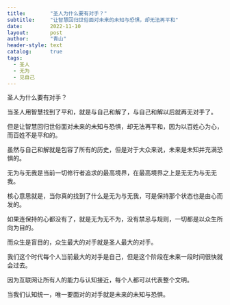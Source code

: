 ```yaml
---
title:        "圣人为什么要有对手？"
subtitle:     "让智慧回归世俗面对未来的未知与恐惧，却无法再平和"
date:         2022-11-10
layout:       post
author:       "青山"
header-style: text
catalog:      true
tags:
  - 圣人
  - 无为
  - 见自己
---
```


圣人为什么要有对手？

当圣人用智慧找到了平和，就是与自己和解了，与自己和解以后就再无对手了。

但是让智慧回归世俗面对未来的未知与恐惧，却无法再平和，因为以百姓心为心，而百姓不是平和的。

虽然与自己和解就是包容了所有的历史，但是对于大众来说，未来是未知并充满恐惧的。

无为与无我是当前一切修行者追求的最高境界，在最高境界之上是无无为与无无我。

核心意思就是，当你真的找到了什么是无为与无我，可是保持那个状态也是由心而发的。

如果连保持的心都没有了，就是无为无不为，没有禁忌与规则，一切都是以众生所向为目的。

而众生是盲目的，众生最大的对手就是圣人最大的对手。

我们这个时代每个人当前最大的对手是自己，但是这个阶段在未来一段时间很快就会过去。

因为互联网让所有人的能力与认知接近，每个人都可以代表整个文明。

当我们认知统一，唯一要面对的对手就是未来的未知与恐惧。